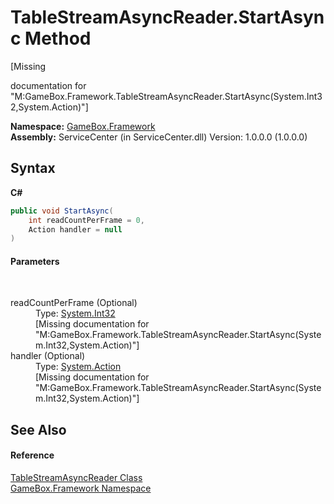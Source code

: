 # TableStreamAsyncReader.StartAsync Method 
 

\[Missing <summary> documentation for "M:GameBox.Framework.TableStreamAsyncReader.StartAsync(System.Int32,System.Action)"\]

**Namespace:**&nbsp;<a href="a8957fe6-9cc0-3a6d-cd5c-a2a246efee1e">GameBox.Framework</a><br />**Assembly:**&nbsp;ServiceCenter (in ServiceCenter.dll) Version: 1.0.0.0 (1.0.0.0)

## Syntax

**C#**<br />
``` C#
public void StartAsync(
	int readCountPerFrame = 0,
	Action handler = null
)
```


#### Parameters
&nbsp;<dl><dt>readCountPerFrame (Optional)</dt><dd>Type: <a href="http://msdn2.microsoft.com/zh-cn/library/td2s409d" target="_blank">System.Int32</a><br />\[Missing <param name="readCountPerFrame"/> documentation for "M:GameBox.Framework.TableStreamAsyncReader.StartAsync(System.Int32,System.Action)"\]</dd><dt>handler (Optional)</dt><dd>Type: <a href="http://msdn2.microsoft.com/zh-cn/library/bb534741" target="_blank">System.Action</a><br />\[Missing <param name="handler"/> documentation for "M:GameBox.Framework.TableStreamAsyncReader.StartAsync(System.Int32,System.Action)"\]</dd></dl>

## See Also


#### Reference
<a href="e038a4d3-fe60-7cd5-3c50-31190a3dbc88">TableStreamAsyncReader Class</a><br /><a href="a8957fe6-9cc0-3a6d-cd5c-a2a246efee1e">GameBox.Framework Namespace</a><br />